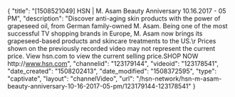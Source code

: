 {
    "title": "[1508521049] HSN | M. Asam Beauty Anniversary 10.16.2017 - 05 PM",
    "description": "Discover anti-aging skin products with the power of grapeseed oil, from German family-owned M. Asam. Being one of the most successful TV shopping brands in Europe, M. Asam now brings its grapeseed-based products and skincare treatments to the US.\r Prices shown on the previously recorded video may not represent the current price.  View hsn.com to view the current selling price.SHOP NOW http:\/\/www.hsn.com",
    "channelid": "123179144",
    "videoid": "123178541",
    "date_created": "1508202413",
    "date_modified": "1508372595",
    "type": "captivate",
    "layout": "channelVideo",
    "url": "\/hsn-network\/hsn-m-asam-beauty-anniversary-10-16-2017-05-pm\/123179144-123178541"
}